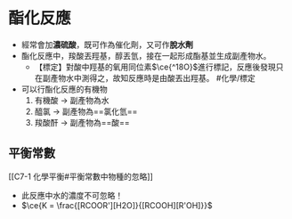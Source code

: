 # 酯化反應
- 經常會加**濃硫酸**，既可作為催化劑，又可作**脫水劑**
- 酯化反應中，羧酸丟羥基，醇丟氫，接在一起形成酯基並生成副產物水。
	- 【標定】對酸中羥基的氧用同位素$\ce{^18O}$進行標記，反應後發現只在副產物水中測得之，故知反應時是由酸丟出羥基。 #化學/標定
- 可以行酯化反應的有機物
	1. 有機酸 -> 副產物為水
	2. 醯氯 -> 副產物為==氯化氫==
	3. 羧酸酐 -> 副產物為==酸==
## 平衡常數
[[C7-1 化學平衡#平衡常數中物種的忽略]]
- 此反應中水的濃度不可忽略！
- $\ce{K = \frac{[RCOOR'][H2O]}{[RCOOH][R'OH]}}$